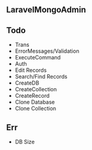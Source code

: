 LaravelMongoAdmin
----------------

## Todo

- Trans
- ErrorMessages/Validation
- ExecuteCommand
- Auth
- Edit Records
- Search/Find Records
- CreateDB
- CreateCollection
- CreateRecord
- Clone Database
- Clone Collection

## Err

- DB Size